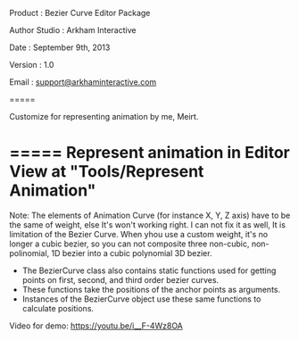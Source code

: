 Product : Bezier Curve Editor Package

Author Studio : Arkham Interactive

Date : September 9th, 2013

Version : 1.0

Email : support@arkhaminteractive.com

=====

Customize for representing animation by me, Meirt.

=====
Represent animation in Editor View at "Tools/Represent Animation"
=====

Note:
	The elements of Animation Curve (for instance X, Y, Z axis) have to be the same of weight, else It's won't working right.
	I can not fix it as well, It is limitation of the Bezier Curve.
	When yhou use a custom weight, it's no longer a cubic bezier, so you can not composite three non-cubic, non-polinomial, 1D bezier into a cubic polynomial 3D bezier.

 - The BezierCurve class also contains static functions used for getting points on first, second, and third order bezier curves. 
 - These functions take the positions of the anchor points as arguments.
 - Instances of the BezierCurve object use these same functions to calculate positions.

 Video for demo: https://youtu.be/i__F-4Wz8OA

